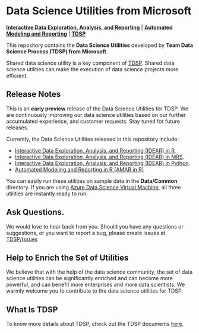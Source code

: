 # Data Science Utilities from Microsoft

[**Interactive Data Exploration, Analysis, and Reporting**](DataScienceUtilities/DataReport-Utils/) | [**Automated Modeling and Reporting**](DataScienceUtilities/Modeling/) | [**TDSP**](https://docs.microsoft.com/en-us/azure/machine-learning/team-data-science-process/overview)

This repository contains the **Data Science Utilities** developed by **Team Data Science Process (TDSP) from Microsoft**. 

Shared data science utility is a key component of [TDSP](https://docs.microsoft.com/en-us/azure/machine-learning/team-data-science-process/overview). Shared data science utilities can make the execution of data science projects more efficient. 

## Release Notes

This is an **early preview** release of the Data Science Utilities for TDSP. We are continuously improving our data science utilities based on our further accumulated experience, and customer requests. Stay tuned for future releases. 

Currently, the Data Science Utilities released in this repository include:

- [Interactive Data Exploration, Analysis, and Reporting (IDEAR) in R](DataScienceUtilities/DataReport-Utils/R).
- [Interactive Data Exploration, Analysis, and Reporting (IDEAR) in MRS](DataScienceUtilities/DataReport-Utils/MRS).
- [Interactive Data Exploration, Analysis, and Reporting (IDEAR) in Python](DataScienceUtilities/DataReport-Utils/Python).
- [Automated Modeling and Reporting in R (AMAR in R)](DataScienceUtilities/Modeling/)

You can easily run these utilities on sample data in the **Data/Common** directory. If you are using [Azure Data Science Virtual Machine](https://azure.microsoft.com/en-us/marketplace/partners/microsoft-ads/standard-data-science-vm/), all three utilities are instantly ready to run. 

## Ask Questions. 

We would love to hear back from you. Should you have any questions or suggestions, or you want to report a bug, please create issues at [TDSP/Issues](https://github.com/Azure/Azure-TDSP-Utilities/issues)

## Help to Enrich the Set of Utilities
We believe that with the help of the data science community, the set of data science utilities can be significantly enriched and can become more powerful, and can benefit more enterprises and more data scientists. We warmly welcome you to contribute to the data science utilities for TDSP.

## What Is TDSP
To know more details about TDSP, check out the TDSP documents [here](https://github.com/Azure/Microsoft-TDSP).



